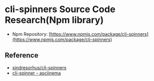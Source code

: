 # cli-spinners Source Code Research(Npm library)

- Npm Repository: [https://www.npmjs.com/package/cli-spinners](https://www.npmjs.com/package/cli-spinners)

## Reference

- [sindresorhus/cli-spinners](https://github.com/sindresorhus/cli-spinners)
- [cli-spinner - asciinema](https://asciinema.org/a/95348)
